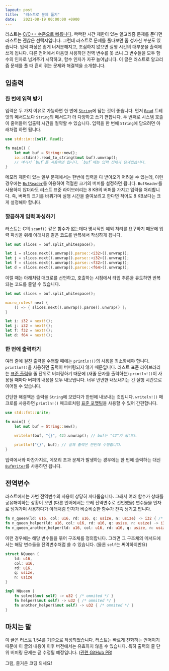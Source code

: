 ```yaml
---
layout: post
title:  "러스트로 문제 풀기"
date:   2021-08-19 00:00:00 +0900
---
```


러스트는 [C/C++ 수준으로 빠릅니다](https://benchmarksgame-team.pages.debian.net/benchmarksgame/fastest/rust.html). 빡빡한 시간 제한이 있는 알고리즘 문제를 푼다면 러스트는 괜찮은 선택지입니다. 그런데 러스트로 문제를 풀다보면 좀 성가신 부분도 있습니다. 입력 파싱은 쉽게 너저분해지고, 조심하지 않으면 실행 시간의 대부분을 출력에 쓰게 됩니다. 다른 언어에서 마음껏 사용하던 전역 변수를 못 쓰니 그 변수들을 모두 함수의 인자로 넘겨주기 시작하고, 함수 인자가 자꾸 늘어납니다. 이 글은 러스트로 알고리즘 문제를 풀 때 흔히 겪는 문제와 해결책을 소개합니다.



## 입출력

### 한 번에 입력 받기

입력은 두 가지 이유로 가능하면 한 번에 [`String`](https://doc.rust-lang.org/std/string/struct.String.html)에 담는 것이 좋습니다. 먼저 [`Read`](https://doc.rust-lang.org/std/io/trait.Read.html) 트레잇의 메서드보다 `String`의 메서드가 더 다양하고 쓰기 편합니다. 두 번째로 시스템 호출이 줄어들어 입출력 시간을 절약할 수 있습니다. 입력을 한 번에 `String`에 담으려면 아래처럼 하면 됩니다.

```rust
use std::io::{self, Read};

fn main() {
    let mut buf = String::new();
    io::stdin().read_to_string(&mut buf).unwrap();
    // 여기서 `buf`를 사용하면 됩니다. `buf`에는 입력 전체가 담겨있습니다.
}
```

메모리 제한이 있는 일부 문제에서는 한번에 입력을 다 받아오기 어려울 수 있는데, 이런 경우에는 [`BufReader`](https://doc.rust-lang.org/stable/std/io/struct.BufReader.html)를 이용하여 적절한 크기의 버퍼를 설정하면 됩니다. `BufReader`를 사용하지 않더라도 러스트 표준 라이브러리는 8 KB의 버퍼를 가지고 입력을 처리합니다. 즉, 버퍼의 크기를 바꿔가며 실행 시간을 줄여보려고 한다면 적어도 8 KB보다는 크게 설정해야 합니다.



### 깔끔하게 입력 파싱하기

러스트는 C의 `scanf()` 같은 함수가 없는데다 명시적인 예외 처리를 요구하기 때문에 입력 파싱을 위해 아래처럼 같은 코드를 반복해서 작성하게 됩니다.

```rust
let mut slices = buf.split_whitespace();

let i = slices.next().unwrap().parse::<i32>().unwrap();
let j = slices.next().unwrap().parse::<i32>().unwrap();
let f = slices.next().unwrap().parse::<f32>().unwrap();
let d = slices.next().unwrap().parse::<f64>().unwrap();
```

이럴 때는 아래처럼 매크로를 선언하고, 호출하는 시점에서 타입 추론을 유도하면 반복되는 코드를 줄일 수 있습니다.

```rust
let mut slices = buf.split_whitespace();

macro_rules! next {
    () => { slices.next().unwrap().parse().unwrap() };
}

let i: i32 = next!();
let j: i32 = next!();
let f: f32 = next!();
let d: f64 = next!();
```



### 한 번에 출력하기

여러 줄에 걸친 출력을 수행할 때에는 `println!()`의 사용을 최소화해야 합니다. `println!()`을 사용하면 출력이 버퍼링되지 않기 때문입니다. 러스트 표준 라이브러리는 [표준 출력][1]을 줄 단위로 버퍼링하기 때문에 (새줄 문자를 출력하는) `println!()`이 사용될 때마다 버퍼의 내용을 모두 내보냅니다. 너무 빈번한 내보내기는 긴 실행 시간으로 이어질 수 있습니다.

간단한 해결책은 출력을 `String`에 모았다가 한번에 내보내는 것입니다. `writeln!()` 매크로를 사용하면 `println!()` 매크로처럼 [표준 포맷팅](https://doc.rust-lang.org/std/fmt/)을 사용할 수 있어 간편합니다.

```rust
use std::fmt::Write;

fn main() {
    let mut buf = String::new();

    writeln!(buf, "{}", 42).unwrap(); // buf는 "42"가 됩니다.

    println!("{}", buf); // 실제 출력은 한번에 수행합니다.
}
```

입력에서와 마찬가지로, 메모리 초과 문제가 발생하는 경우에는 한 번에 출력하는 대신 [`BufWriter`](https://doc.rust-lang.org/std/io/struct.BufWriter.html)를 사용하면 됩니다.



## 전역변수

러스트에서는 가변 전역변수의 사용이 상당히 까다롭습니다. 그래서 여러 함수가 상태를 공유해야하는 상황이 오면 (다른 언어에서는 으레 전역변수로 선언했을) 변수들을 인자로 넘겨가며 사용하다가 아래처럼 인자가 비슷비슷한 함수가 잔뜩 생기고 맙니다.

```rust
fn n_queen(ld: u16, col: u16, rd: u16, q: usize, n: usize) -> i32 { /* ommited */ }
fn n_queen_helper(ld: u16, col: u16, rd: u16, q: usize, n: usize) -> i32 { /* ommited */ }
fn n_queen_another_helper(ld: u16, col: u16, rd: u16, q: usize, n: usize) -> bool { /* ommited */ }
```

이런 경우에는 해당 변수들을 묶어 구조체를 정의합니다. 그러면 그 구조체의 메서드에서는 해당 변수들을 전역변수처럼 쓸 수 있습니다. (물론 `self`는 써야하지만요)

```rust
struct NQueen {
    ld: u16,
    col: u16,
    rd: u16,
    q: usize,
    n: usize  
}

impl NQueen {
    fn solve(&mut self) -> u32 { /* ommited */ }
    fn helper(&mut self) -> u32 { /* ommited */ }
    fn another_helper(&mut self) -> u32 { /* ommited */ }
}
```



## 마치는 말

이 글은 러스트 1.54를 기준으로 작성되었습니다. 러스트는 빠르게 진화하는 언어이기 때문에 이 글의 내용이 이후 버전에서는 유효하지 않을 수 있습니다. 특히 출력의 줄 단위 버퍼링 문제는 곧 수정될 예정입니다. ([관련 GitHub PR](https://github.com/rust-lang/rust/pull/78515))

그럼, 즐거운 코딩 되세요!



[1]: https://github.com/rust-lang/rust/blob/1.54.0/library/std/src/io/stdio.rs#L489-L494

